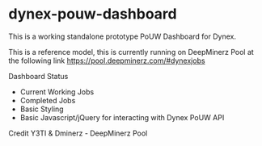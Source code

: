 # dynex-pouw-dashboard

This is a working standalone prototype PoUW Dashboard for Dynex.

This is a reference model, this is currently running on DeepMinerz Pool at the following link 
https://pool.deepminerz.com/#dynexjobs

Dashboard Status
* Current Working Jobs
* Completed Jobs
* Basic Styling
* Basic Javascript/jQuery for interacting with Dynex PoUW API

Credit
Y3TI & Dminerz - DeepMinerz Pool
